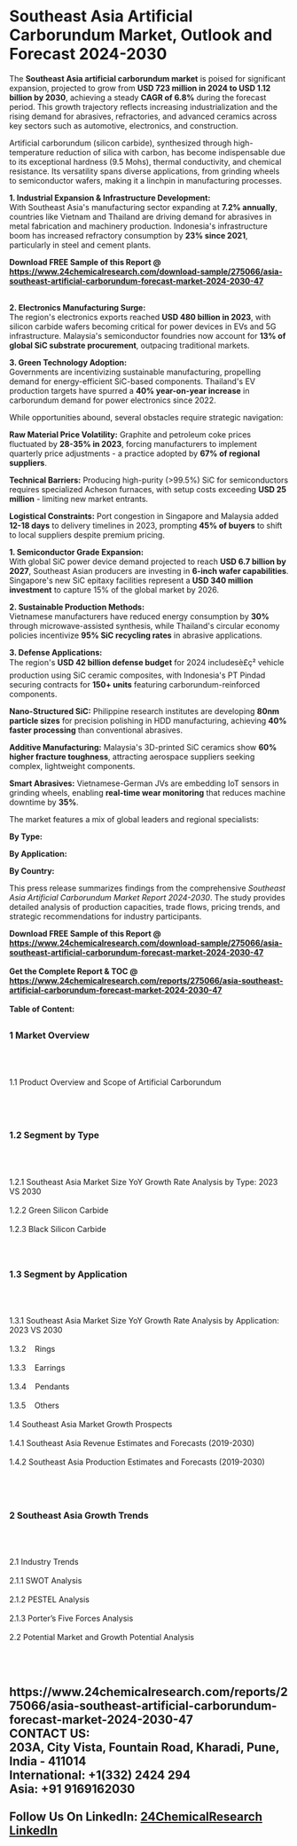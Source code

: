<h1>Southeast Asia Artificial Carborundum Market, Outlook and Forecast 2024-2030</h1><p>The <strong>Southeast Asia artificial carborundum market</strong> is poised for significant expansion, projected to grow from <strong>USD 723 million in 2024 to USD 1.12 billion by 2030</strong>, achieving a steady <strong>CAGR of 6.8%</strong> during the forecast period. This growth trajectory reflects increasing industrialization and the rising demand for abrasives, refractories, and advanced ceramics across key sectors such as automotive, electronics, and construction.</p><p>Artificial carborundum (silicon carbide), synthesized through high-temperature reduction of silica with carbon, has become indispensable due to its exceptional hardness (9.5 Mohs), thermal conductivity, and chemical resistance. Its versatility spans diverse applications, from grinding wheels to semiconductor wafers, making it a linchpin in manufacturing processes.</p><p><strong>1. Industrial Expansion &amp; Infrastructure Development:</strong><br>
With Southeast Asia's manufacturing sector expanding at <strong>7.2% annually</strong>, countries like Vietnam and Thailand are driving demand for abrasives in metal fabrication and machinery production. Indonesia's infrastructure boom has increased refractory consumption by <strong>23% since 2021</strong>, particularly in steel and cement plants.</p><div><b>Download FREE Sample of this Report @ 
            <a href="https://www.24chemicalresearch.com/download-sample/275066/asia-southeast-artificial-carborundum-forecast-market-2024-2030-47">
            https://www.24chemicalresearch.com/download-sample/275066/asia-southeast-artificial-carborundum-forecast-market-2024-2030-47</a></b></div><br><p><strong>2. Electronics Manufacturing Surge:</strong><br>
The region's electronics exports reached <strong>USD 480 billion in 2023</strong>, with silicon carbide wafers becoming critical for power devices in EVs and 5G infrastructure. Malaysia's semiconductor foundries now account for <strong>13% of global SiC substrate procurement</strong>, outpacing traditional markets.</p><p><strong>3. Green Technology Adoption:</strong><br>
Governments are incentivizing sustainable manufacturing, propelling demand for energy-efficient SiC-based components. Thailand's EV production targets have spurred a <strong>40% year-on-year increase</strong> in carborundum demand for power electronics since 2022.</p><p>While opportunities abound, several obstacles require strategic navigation:</p><p><strong>Raw Material Price Volatility:</strong> Graphite and petroleum coke prices fluctuated by <strong>28-35% in 2023</strong>, forcing manufacturers to implement quarterly price adjustments - a practice adopted by <strong>67% of regional suppliers</strong>.</p><p><strong>Technical Barriers:</strong> Producing high-purity (&gt;99.5%) SiC for semiconductors requires specialized Acheson furnaces, with setup costs exceeding <strong>USD 25 million</strong> - limiting new market entrants.</p><p><strong>Logistical Constraints:</strong> Port congestion in Singapore and Malaysia added <strong>12-18 days</strong> to delivery timelines in 2023, prompting <strong>45% of buyers</strong> to shift to local suppliers despite premium pricing.</p><p><strong>1. Semiconductor Grade Expansion:</strong><br>
With global SiC power device demand projected to reach <strong>USD 6.7 billion by 2027</strong>, Southeast Asian producers are investing in <strong>6-inch wafer capabilities</strong>. Singapore's new SiC epitaxy facilities represent a <strong>USD 340 million investment</strong> to capture 15% of the global market by 2026.</p><p><strong>2. Sustainable Production Methods:</strong><br>
Vietnamese manufacturers have reduced energy consumption by <strong>30%</strong> through microwave-assisted synthesis, while Thailand's circular economy policies incentivize <strong>95% SiC recycling rates</strong> in abrasive applications.</p><p><strong>3. Defense Applications:</strong><br>
The region's <strong>USD 42 billion defense budget</strong> for 2024 includesè£ç² vehicle production using SiC ceramic composites, with Indonesia's PT Pindad securing contracts for <strong>150+ units</strong> featuring carborundum-reinforced components.</p><p><strong>Nano-Structured SiC:</strong> Philippine research institutes are developing <strong>80nm particle sizes</strong> for precision polishing in HDD manufacturing, achieving <strong>40% faster processing</strong> than conventional abrasives.</p><p><strong>Additive Manufacturing:</strong> Malaysia's 3D-printed SiC ceramics show <strong>60% higher fracture toughness</strong>, attracting aerospace suppliers seeking complex, lightweight components.</p><p><strong>Smart Abrasives:</strong> Vietnamese-German JVs are embedding IoT sensors in grinding wheels, enabling <strong>real-time wear monitoring</strong> that reduces machine downtime by <strong>35%</strong>.</p><p>The market features a mix of global leaders and regional specialists:</p><p><strong>By Type:</strong></p><p><strong>By Application:</strong></p><p><strong>By Country:</strong></p><p>This press release summarizes findings from the comprehensive <em>Southeast Asia Artificial Carborundum Market Report 2024-2030</em>. The study provides detailed analysis of production capacities, trade flows, pricing trends, and strategic recommendations for industry participants.</p><div><b>Download FREE Sample of this Report @ 
            <a href="https://www.24chemicalresearch.com/download-sample/275066/asia-southeast-artificial-carborundum-forecast-market-2024-2030-47">
            https://www.24chemicalresearch.com/download-sample/275066/asia-southeast-artificial-carborundum-forecast-market-2024-2030-47</a></b></div><br><div><b>Get the Complete Report & TOC @ 
            <a href="https://www.24chemicalresearch.com/reports/275066/asia-southeast-artificial-carborundum-forecast-market-2024-2030-47">
            https://www.24chemicalresearch.com/reports/275066/asia-southeast-artificial-carborundum-forecast-market-2024-2030-47</a></b></div><br>
            <b>Table of Content:</b><p><h2><span style="font-size:16px"><strong>1 Market Overview&nbsp;&nbsp; &nbsp;</strong></span></h2><br />
<br />
<p>1.1 Product Overview and Scope of Artificial Carborundum&nbsp;</p><br />
<br />
<h2><strong><span style="font-size:16px">1.2 Segment by Type&nbsp;&nbsp; &nbsp;</span></strong></h2><br />
<br />
<p>1.2.1 Southeast Asia Market Size YoY Growth Rate Analysis by Type: 2023 VS 2030&nbsp;&nbsp; &nbsp;<br /><br />
1.2.2 Green Silicon Carbide&nbsp;&nbsp; &nbsp;<br /><br />
1.2.3 Black Silicon Carbide<br /><br />
<br />
<h2><span style="font-size:16px"><strong>1.3 Segment by Application&nbsp;&nbsp;</strong></span></h2><br />
<br />
<p>1.3.1 Southeast Asia Market Size YoY Growth Rate Analysis by Application: 2023 VS 2030&nbsp;&nbsp; &nbsp;<br /><br />
1.3.2&nbsp;&nbsp; &nbsp;Rings<br /><br />
1.3.3&nbsp;&nbsp; &nbsp;Earrings<br /><br />
1.3.4&nbsp;&nbsp; &nbsp;Pendants<br /><br />
1.3.5&nbsp;&nbsp; &nbsp;Others<br /><br />
1.4 Southeast Asia Market Growth Prospects&nbsp;&nbsp; &nbsp;<br /><br />
1.4.1 Southeast Asia Revenue Estimates and Forecasts (2019-2030)&nbsp;&nbsp; &nbsp;<br /><br />
1.4.2 Southeast Asia Production Estimates and Forecasts (2019-2030)&nbsp;&nbsp;</p><br />
<br />
<h2><span style="font-size:16px"><strong>2 Southeast Asia Growth Trends&nbsp;&nbsp; &nbsp;</strong></span></h2><br />
<br />
<p>2.1 Industry Trends&nbsp;&nbsp; &nbsp;<br /><br />
2.1.1 SWOT Analysis&nbsp;&nbsp; &nbsp;<br /><br />
2.1.2 PESTEL Analysis&nbsp;&nbsp; &nbsp;<br /><br />
2.1.3 Porter&rsquo;s Five Forces Analysis&nbsp;&nbsp; &nbsp;<br /><br />
2.2 Potential Market and Growth Potential Analysis&nbsp;&nbsp; &nbsp;</p><br />
<br />
<h2><span style="font-siz</p><div><b>Get the Complete Report & TOC @ 
            <a href="https://www.24chemicalresearch.com/reports/275066/asia-southeast-artificial-carborundum-forecast-market-2024-2030-47">
            https://www.24chemicalresearch.com/reports/275066/asia-southeast-artificial-carborundum-forecast-market-2024-2030-47</a></b></div><br><b>CONTACT US:</b><br>
            203A, City Vista, Fountain Road, Kharadi, Pune, India - 411014<br>
            International: +1(332) 2424 294<br>
            Asia: +91 9169162030 <br><br>
            Follow Us On LinkedIn: <a href="https://www.linkedin.com/company/24chemicalresearch/">24ChemicalResearch LinkedIn</a>